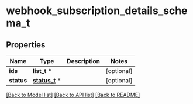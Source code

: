 # webhook_subscription_details_schema_t

## Properties
Name | Type | Description | Notes
------------ | ------------- | ------------- | -------------
**ids** | **list_t \*** |  | [optional] 
**status** | [**status_t**](status.md) \* |  | [optional] 

[[Back to Model list]](../README.md#documentation-for-models) [[Back to API list]](../README.md#documentation-for-api-endpoints) [[Back to README]](../README.md)



